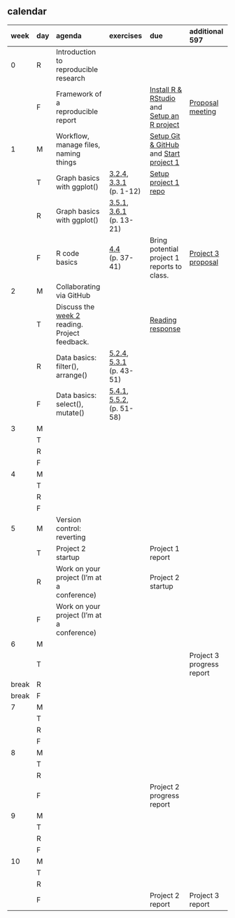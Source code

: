 
## calendar

| week  | day | agenda                                                        | exercises                                                                                                                                         | due                                                                                                    | additional 597                                  |
| :---- | :-- | :------------------------------------------------------------ | :------------------------------------------------------------------------------------------------------------------------------------------------ | :----------------------------------------------------------------------------------------------------- | :---------------------------------------------- |
| 0     | R   | Introduction to reproducible research                         |                                                                                                                                                   |                                                                                                        |                                                 |
|       | F   | Framework of a reproducible report                            |                                                                                                                                                   | [Install R & RStudio](cm0010_install-R-RStudio.md) and [Setup an R project](cm0011_setup-R-project.md) | [Proposal meeting](cm7301_project-3_start.md)   |
| 1     | M   | Workflow, manage files, naming things                         |                                                                                                                                                   | [Setup Git & GitHub](cm0012_setup-git.md) and [Start project 1](cm7101_project-1_start.md)             |                                                 |
|       | T   | Graph basics with ggplot()                                    | [3.2.4](http://r4ds.had.co.nz/data-visualisation.html#exercises), [3.3.1](http://r4ds.had.co.nz/data-visualisation.html#exercises-1) (p. 1-12)    | [Setup project 1 repo](cm7102_project-1_initial-repo.md)                                               |                                                 |
|       | R   | Graph basics with ggplot()                                    | [3.5.1](http://r4ds.had.co.nz/data-visualisation.html#exercises-2), [3.6.1](http://r4ds.had.co.nz/data-visualisation.html#exercises-3) (p. 13-21) |                                                                                                        |                                                 |
|       | F   | R code basics                                                 | [4.4](http://r4ds.had.co.nz/workflow-basics.html#practice) (p. 37-41)                                                                             | Bring potential project 1 reports to class.                                                            | [Project 3 proposal](cm7301_project-3_start.md) |
| 2     | M   | Collaborating via GitHub                                      |                                                                                                                                                   |                                                                                                        |                                                 |
|       | T   | Discuss the [week 2](../README.md) reading. Project feedback. |                                                                                                                                                   | [Reading response](../resources/readings/reading-response.pdf)                                         |                                                 |
|       | R   | Data basics: filter(), arrange()                              | [5.2.4](http://r4ds.had.co.nz/transform.html#exercises-7), [5.3.1](http://r4ds.had.co.nz/transform.html#exercises-8) (p. 43-51)                   |                                                                                                        |                                                 |
|       | F   | Data basics: select(), mutate()                               | [5.4.1](http://r4ds.had.co.nz/transform.html#exercises-9), [5.5.2](http://r4ds.had.co.nz/transform.html#exercises-10), (p. 51-58)                 |                                                                                                        |                                                 |
| 3     | M   |                                                               |                                                                                                                                                   |                                                                                                        |                                                 |
|       | T   |                                                               |                                                                                                                                                   |                                                                                                        |                                                 |
|       | R   |                                                               |                                                                                                                                                   |                                                                                                        |                                                 |
|       | F   |                                                               |                                                                                                                                                   |                                                                                                        |                                                 |
| 4     | M   |                                                               |                                                                                                                                                   |                                                                                                        |                                                 |
|       | T   |                                                               |                                                                                                                                                   |                                                                                                        |                                                 |
|       | R   |                                                               |                                                                                                                                                   |                                                                                                        |                                                 |
|       | F   |                                                               |                                                                                                                                                   |                                                                                                        |                                                 |
| 5     | M   | Version control: reverting                                    |                                                                                                                                                   |                                                                                                        |                                                 |
|       | T   | Project 2 startup                                             |                                                                                                                                                   | Project 1 report                                                                                       |                                                 |
|       | R   | Work on your project (I’m at a conference)                    |                                                                                                                                                   | Project 2 startup                                                                                      |                                                 |
|       | F   | Work on your project (I’m at a conference)                    |                                                                                                                                                   |                                                                                                        |                                                 |
| 6     | M   |                                                               |                                                                                                                                                   |                                                                                                        |                                                 |
|       | T   |                                                               |                                                                                                                                                   |                                                                                                        | Project 3 progress report                       |
| break | R   |                                                               |                                                                                                                                                   |                                                                                                        |                                                 |
| break | F   |                                                               |                                                                                                                                                   |                                                                                                        |                                                 |
| 7     | M   |                                                               |                                                                                                                                                   |                                                                                                        |                                                 |
|       | T   |                                                               |                                                                                                                                                   |                                                                                                        |                                                 |
|       | R   |                                                               |                                                                                                                                                   |                                                                                                        |                                                 |
|       | F   |                                                               |                                                                                                                                                   |                                                                                                        |                                                 |
| 8     | M   |                                                               |                                                                                                                                                   |                                                                                                        |                                                 |
|       | T   |                                                               |                                                                                                                                                   |                                                                                                        |                                                 |
|       | R   |                                                               |                                                                                                                                                   |                                                                                                        |                                                 |
|       | F   |                                                               |                                                                                                                                                   | Project 2 progress report                                                                              |                                                 |
| 9     | M   |                                                               |                                                                                                                                                   |                                                                                                        |                                                 |
|       | T   |                                                               |                                                                                                                                                   |                                                                                                        |                                                 |
|       | R   |                                                               |                                                                                                                                                   |                                                                                                        |                                                 |
|       | F   |                                                               |                                                                                                                                                   |                                                                                                        |                                                 |
| 10    | M   |                                                               |                                                                                                                                                   |                                                                                                        |                                                 |
|       | T   |                                                               |                                                                                                                                                   |                                                                                                        |                                                 |
|       | R   |                                                               |                                                                                                                                                   |                                                                                                        |                                                 |
|       | F   |                                                               |                                                                                                                                                   | Project 2 report                                                                                       | Project 3 report                                |
